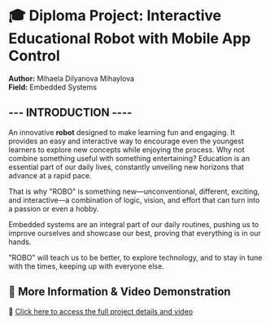  # 🎓 Diploma Project: Interactive Educational Robot with Mobile App Control  
**Author:** Mihaela Dilyanova Mihaylova  
**Field:** Embedded Systems  

--- INTRODUCTION ----
-
An innovative **robot** designed to make learning fun and engaging. It provides an easy and interactive way to encourage even the youngest learners to explore new concepts while enjoying the process. Why not combine something useful with something entertaining? Education is an essential part of our daily lives, constantly unveiling new horizons that advance at a rapid pace.

That is why "ROBO" is something new—unconventional, different, exciting, and interactive—a combination of logic, vision, and effort that can turn into a passion or even a hobby.

Embedded systems are an integral part of our daily routines, pushing us to improve ourselves and showcase our best, proving that everything is in our hands.

"ROBO" will teach us to be better, to explore technology, and to stay in tune with the times, keeping up with everyone else.


## 📌 More Information & Video Demonstration  
🔗 [Click here to access the full project details and video](https://drive.google.com/drive/folders/1duf2EE6l6_UVae5DAVYT1l7sxGNdrMRY)

